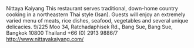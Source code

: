 Nittaya Kaiyang 
This restaurant serves traditional, down-home country cooking in a northeastern Thai style (Isan). Guests will enjoy an extremely varied menu of meats, rice dishes, seafood, vegetables and several unique delicacies.
9/225 Moo 34, Ratchadaphisek Rd., Bang Sue, Bang Sue, Bangkok 10800 Thailand
+66 (0) 2913 9886/7 
http://www.nittayakaiyang.com/
